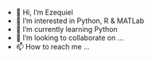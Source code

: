 - 👋 Hi, I’m Ezequiel
- 👀 I’m interested in Python, R & MATLab
- 🌱 I’m currently learning Python
- 💞️ I’m looking to collaborate on ...
- 📫 How to reach me ...

<!---
SequiLS/SequiLS is a ✨ special ✨ repository because its `README.md` (this file) appears on your GitHub profile.
You can click the Preview link to take a look at your changes.
--->

